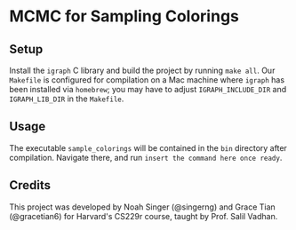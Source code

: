 # MCMC for Sampling Colorings

## Setup

Install the `igraph` C library and build the project by running `make all`. Our `Makefile` is configured
for compilation on a Mac machine where `igraph` has been installed via `homebrew`; you may have to adjust
`IGRAPH_INCLUDE_DIR` and `IGRAPH_LIB_DIR` in the `Makefile`.

## Usage

The executable `sample_colorings` will be contained in the `bin` directory after compilation. Navigate there,
and run `insert the command here once ready`.

## Credits

This project was developed by Noah Singer (@singerng) and Grace Tian (@gracetian6) for Harvard's CS229r course, taught by Prof. Salil Vadhan.